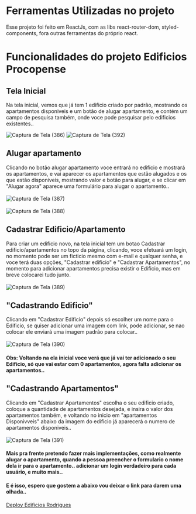 # Ferramentas Utilizadas no projeto

Esse projeto foi feito em ReactJs, com as libs react-router-dom, styled-components, fora outras ferramentas do próprio react.


# Funcionalidades do projeto Edificios Procopense

## Tela Inicial

Na tela inicial, vemos que já tem 1 edificio criado por padrão, mostrando os apartamentos disponiveis e um botão de alugar apartamento, e contém um campo de pesquisa também, onde voce pode pesquisar pelo edificios existentes..

![Captura de Tela (386)](https://github.com/sergiohrodrigues/Contador-de-vagas/assets/86135798/9f1ef08d-f09c-4b86-9f8f-574461b26236)
![Captura de Tela (392)](https://github.com/sergiohrodrigues/Contador-de-vagas/assets/86135798/6be35eb0-1c2c-4aea-95ee-901bc8c46d72)


## Alugar apartamento
Clicando no botão alugar apartamento voce entrará no edificio e mostrará os apartamentos, e vai aparecer os apartamentos que estão alugados e os que estão disponiveis, mostrando valor e botão para alugar, e se clicar em "Alugar agora" aparece uma formulário para alugar o apartamento..<br/><br/>
![Captura de Tela (387)](https://github.com/sergiohrodrigues/Edificios-Rodrigues/assets/86135798/215bbbcf-3313-4527-b114-44269739218d)<br/><br/>
![Captura de Tela (388)](https://github.com/sergiohrodrigues/Edificios-Rodrigues/assets/86135798/b8923887-0d44-477d-8230-87ce003308a5)


## Cadastrar Edificio/Apartamento
Para criar um edificio novo, na tela inicial tem um botao Cadastrar edificio/apartamentos no topo da página, clicando, voce efetuará um login, no momento pode ser um ficticio mesmo com e-mail e qualquer senha, e voce terá duas opções, "Cadastrar edificio" e "Cadastrar Apartamentos", no momento para adicionar apartamentos precisa existir o Edificio, mas em breve colocarei tudo junto.<br/><br/>
![Captura de Tela (389)](https://github.com/sergiohrodrigues/Edificios-Rodrigues/assets/86135798/7ec09182-d36f-4fd4-94fa-8bdbca8c4b70)


## "Cadastrando Edificio"
Clicando em "Cadastrar Edificio" depois só escolher um nome para o Edificio, se quiser adicionar uma imagem com link, pode adicionar, se nao colocar ele enviará uma imagem padrão para colocar..<br/></br>
![Captura de Tela (390)](https://github.com/sergiohrodrigues/Edificios-Rodrigues/assets/86135798/6e9c9837-f264-4dfb-b089-c41b80050f5d)
#### Obs: Voltando na ela inicial voce verá que já vai ter adicionado o seu Edificio, só que vai estar com 0 apartamentos, agora falta adicionar os apartamentos..


## "Cadastrando Apartamentos"
Clicando em "Cadastrar Apartamentos" escolha o seu edificio criado, coloque a quantidade de apartamentos desejada, e insira o valor dos apartamentos também, e voltando no inicio em "apartamentos Disponivveis" abaixo da imagem do edificio já aparecerá o  numero de apartamentos disponiveis..<br/><br/>
![Captura de Tela (391)](https://github.com/sergiohrodrigues/Edificios-Rodrigues/assets/86135798/0cc7b632-7d9f-449a-8a4a-41445e41424f)


#### Mais pra frente pretendo fazer mais implementações, como realmente alugar o apartamento, quando a pessoa preencher o formulario o nome dela ir para o apartamento.. adicionar um login verdadeiro para cada usuário, e muito mais..


#### E é isso, espero que gostem a abaixo vou deixar o link para darem uma olhada..
[Deploy Edificios Rodrigues](https://edificios-rodrigues.vercel.app)

